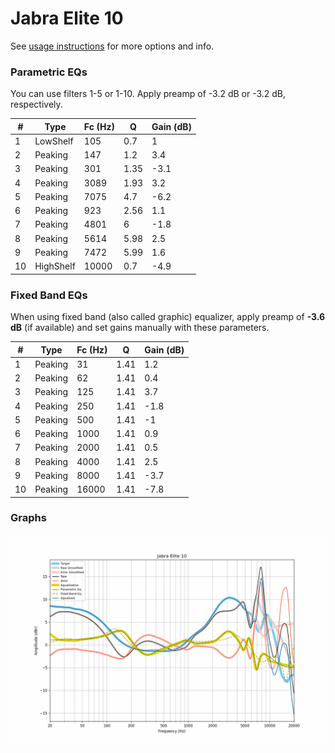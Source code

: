 # Jabra Elite 10
See [usage instructions](https://github.com/jaakkopasanen/AutoEq#usage) for more options and info.

### Parametric EQs
You can use filters 1-5 or 1-10. Apply preamp of -3.2 dB or -3.2 dB, respectively.

|   # | Type      |   Fc (Hz) |    Q |   Gain (dB) |
|-----|-----------|-----------|------|-------------|
|   1 | LowShelf  |       105 | 0.7  |         1   |
|   2 | Peaking   |       147 | 1.2  |         3.4 |
|   3 | Peaking   |       301 | 1.35 |        -3.1 |
|   4 | Peaking   |      3089 | 1.93 |         3.2 |
|   5 | Peaking   |      7075 | 4.7  |        -6.2 |
|   6 | Peaking   |       923 | 2.56 |         1.1 |
|   7 | Peaking   |      4801 | 6    |        -1.8 |
|   8 | Peaking   |      5614 | 5.98 |         2.5 |
|   9 | Peaking   |      7472 | 5.99 |         1.6 |
|  10 | HighShelf |     10000 | 0.7  |        -4.9 |

### Fixed Band EQs
When using fixed band (also called graphic) equalizer, apply preamp of **-3.6 dB** (if available) and set gains manually with these parameters.

|   # | Type    |   Fc (Hz) |    Q |   Gain (dB) |
|-----|---------|-----------|------|-------------|
|   1 | Peaking |        31 | 1.41 |         1.2 |
|   2 | Peaking |        62 | 1.41 |         0.4 |
|   3 | Peaking |       125 | 1.41 |         3.7 |
|   4 | Peaking |       250 | 1.41 |        -1.8 |
|   5 | Peaking |       500 | 1.41 |        -1   |
|   6 | Peaking |      1000 | 1.41 |         0.9 |
|   7 | Peaking |      2000 | 1.41 |         0.5 |
|   8 | Peaking |      4000 | 1.41 |         2.5 |
|   9 | Peaking |      8000 | 1.41 |        -3.7 |
|  10 | Peaking |     16000 | 1.41 |        -7.8 |

### Graphs
![](./Jabra%20Elite%2010.png)
